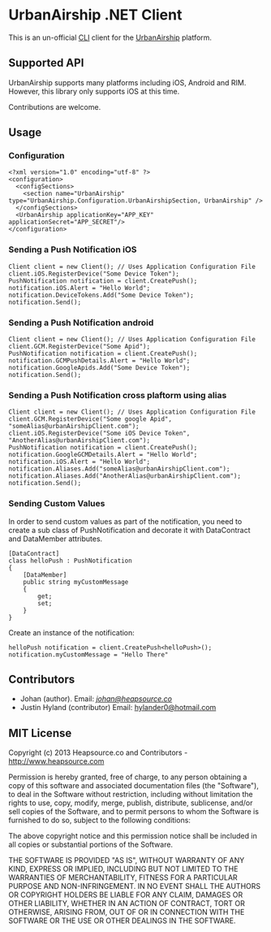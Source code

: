 # UrbanAirship .NET Client

This is an un-official [CLI](http://en.wikipedia.org/wiki/Common_Language_Infrastructure) client for the [UrbanAirship](http://urbanairship.com/) platform.

## Supported API
UrbanAirship supports many platforms including iOS, Android and RIM. However, this library only supports iOS at this time.

Contributions are welcome.

## Usage

### Configuration

    <?xml version="1.0" encoding="utf-8" ?>
    <configuration>
      <configSections>
        <section name="UrbanAirship" type="UrbanAirship.Configuration.UrbanAirshipSection, UrbanAirship" />
      </configSections>
      <UrbanAirship applicationKey="APP_KEY" applicationSecret="APP_SECRET"/>
    </configuration>

### Sending a Push Notification iOS

    Client client = new Client(); // Uses Application Configuration File
    client.iOS.RegisterDevice("Some Device Token");
    PushNotification notification = client.CreatePush();
    notification.iOS.Alert = "Hello World";
    notification.DeviceTokens.Add("Some Device Token");
    notification.Send();

### Sending a Push Notification android

    Client client = new Client(); // Uses Application Configuration File
    client.GCM.RegisterDevice("Some Apid");
    PushNotification notification = client.CreatePush();
    notification.GCMPushDetails.Alert = "Hello World";
    notification.GoogleApids.Add("Some Device Token");
    notification.Send();

### Sending a Push Notification cross plaftorm using alias

    Client client = new Client(); // Uses Application Configuration File
    client.GCM.RegisterDevice("Some google Apid", "someAlias@urbanAirshipClient.com");
	client.iOS.RegisterDevice("Some iOS Device Token", "AnotherAlias@urbanAirshipClient.com");
    PushNotification notification = client.CreatePush();
    notification.GoogleGCMDetails.Alert = "Hello World";
	notification.iOS.Alert = "Hello World";
    notification.Aliases.Add("someAlias@urbanAirshipClient.com");
	notification.Aliases.Add("AnotherAlias@urbanAirshipClient.com");
    notification.Send();

### Sending Custom Values


In order to send custom values as part of the notification, you need to create a sub class of PushNotification and decorate it with DataContract and DataMember attributes.

    [DataContract]
    class helloPush : PushNotification
    {
        [DataMember]
        public string myCustomMessage
        {
            get;
            set;
        }
    }

Create an instance of the notification:

    helloPush notification = client.CreatePush<helloPush>();
    notification.myCustomMessage = "Hello There"

## Contributors

* Johan (author). Email: *johan@heapsource.co*
* Justin Hyland (contributor) Email: hylander0@hotmail.com

## MIT License

Copyright (c) 2013 Heapsource.co and Contributors - http://www.heapsource.com

Permission is hereby granted, free of charge, to any person obtaining a copy
of this software and associated documentation files (the "Software"), to deal
in the Software without restriction, including without limitation the rights
to use, copy, modify, merge, publish, distribute, sublicense, and/or sell
copies of the Software, and to permit persons to whom the Software is
furnished to do so, subject to the following conditions:

The above copyright notice and this permission notice shall be included in
all copies or substantial portions of the Software.

THE SOFTWARE IS PROVIDED "AS IS", WITHOUT WARRANTY OF ANY KIND, EXPRESS OR
IMPLIED, INCLUDING BUT NOT LIMITED TO THE WARRANTIES OF MERCHANTABILITY,
FITNESS FOR A PARTICULAR PURPOSE AND NON-INFRINGEMENT. IN NO EVENT SHALL THE
AUTHORS OR COPYRIGHT HOLDERS BE LIABLE FOR ANY CLAIM, DAMAGES OR OTHER
LIABILITY, WHETHER IN AN ACTION OF CONTRACT, TORT OR OTHERWISE, ARISING FROM,
OUT OF OR IN CONNECTION WITH THE SOFTWARE OR THE USE OR OTHER DEALINGS IN
THE SOFTWARE.
